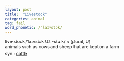 ```yaml
---
layout: post
title:  "Livestock"
categories: animal
tag: fail
word_phonetic: /ˈlaɪvstɔk/
---
```

<DIV style="MARGIN: 0px 0px 5px">live<B>·</B>stock /ˈlaɪvstɔk US -stɑːk/ <I>n</I> [plural, U] <BR>animals such as cows and sheep that are kept on a farm</DIV>
<DIV style="MARGIN: 0px 0px 5px">
<DIV style="MARGIN: 4px 0px">syn.: <A href="{{ site.baseurl }}/cattle"><U>cattle</U></A></DIV></DIV>
